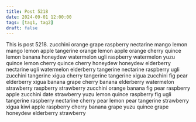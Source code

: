 ```yaml
---
title: Post 5218
date: 2024-09-01 12:00:00
tags: [tag1, tag2]
draft: false
---
```

This is post 5218.
zucchini
orange
grape
raspberry
nectarine
mango
lemon
mango
lemon
apple
tangerine
orange
lemon
apple
orange
cherry
quince
lemon
banana
honeydew
watermelon
ugli
raspberry
watermelon
yuzu
quince
lemon
cherry
quince
cherry
honeydew
honeydew
elderberry
nectarine
ugli
watermelon
elderberry
tangerine
nectarine
raspberry
ugli
zucchini
tangerine
xigua
cherry
tangerine
tangerine
xigua
zucchini
fig
pear
elderberry
xigua
banana
grape
cherry
banana
elderberry
watermelon
strawberry
raspberry
strawberry
zucchini
orange
banana
fig
pear
raspberry
apple
zucchini
date
strawberry
yuzu
lemon
quince
raspberry
fig
ugli
tangerine
raspberry
nectarine
cherry
pear
lemon
pear
tangerine
strawberry
xigua
kiwi
apple
raspberry
cherry
banana
grape
yuzu
quince
grape
honeydew
elderberry
strawberry
